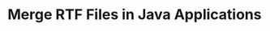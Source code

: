 ---
############################# Static ############################
layout: "autogen"
draft: false
path: "merger/java/rtf/"
otherformats: BMP CSV DOC DOCM DOCX DOT DOTM DOTX EPUB HTML MHT MHTML ODP ODS ODT OTP OTT PDF PNG POTM POTX PPS PPSM PPSX PPT PPTM PPTX PS TEX TIF TIFF TSV TXT VDX VSDM VSDX VSSM VSSX VSTM VSTX VSX VTX XLAM XLS XLSB XLSM XLSX XLT XLTM XLTX XPS

############################# Head ############################
head_title: "Merge RTF Files via Java & J2SE Documents Merger API"
head_description: "Merge multiple RTF files into a single file using Java documents merger API with all data, style and formatting as the source documents."

############################# Header ############################
title: "Merge RTF Files in Java Applications"
description: "Merge multiple RTF files into a single file using Java documents merger API. Merge selected pages or page ranges from various source documents into a single resultant document with all data, style and formatting as the source documents."

############################# SubMenu ############################
submenu:
    enable: true

############################# About ############################
about:
    enable: true
    title: "GroupDocs.Merger for Java API"
    content: |
        GroupDocs.Merger for Java library offers a simple solution to safely merge & split between a wide range of document formats including PDF, Microsoft Office (Word, Excel, PowerPoint, OneNote), OpenDocument, HTML, images and many others within .NET applications. By adding just a few lines of the code, perform several document operations such as move, remove, rotate, swap, extract or change the orientation of pages within the documents. The documents merging API also supports previewing document pages as an image to analyse the document structure, formatting and content on the page.
        
        GroupDocs.Merger APIs are well supported on all major operating systems and Java versions including J2SE 7.0 (1.7), J2SE 8.0 (1.8) and Java 10.

############################# Steps ############################
steps:
    enable: true
    title_left: "Merge Two or More RTF Files in Java"
    content_left: |
        [GroupDocs.Merger](https://products.groupdocs.com/merger/java/) makes it easy for Java developers to merge multiple RTF files by implementing a few easy steps.

        *   Create an instance of **Merger** class and load RTF file.
        *   Call **Join** method of **Merger** class instance and load another RTF file.
        *   Call **Save** method of **Merger** class instance to save the merged document.
        
    title_right: "System Requirements"
    content_right: |
        Before executing the code example below, please make sure that you have the following prerequisites installed on your system.

        *   Operating Systems: Microsoft Windows, Linux, MacOS
        *   Development Environments: NetBeans, IntelliJ IDEA, Eclipse
        *   Frameworks: Java 7 (1.7) and above
        *   Download the latest version of GroupDocs.Merger for Java from [Maven](https://repository.groupdocs.com/webapp/#/artifacts/browse/tree/General/repo/com/groupdocs/groupdocs-merger)
        
    code: |
        ```java
        // Merge RTF files using GroupDocs.Merger for Java API
        // Instantiate Merger with input RTF document
        Merger merger = new Merger("input_1.rtf");
        
        // Call Join method of Merger class instance and pass second source document path
        merger.join("input_2.rtf");
            
        // Call Save method of Merger class instance to save merged document
        merger.save("merged-file.rtf");        
        ```        


demos:
    enable: true
        

about_formats:
    enable: true


more_formats:
    enable: true


back_to_top:
    enable: true
---